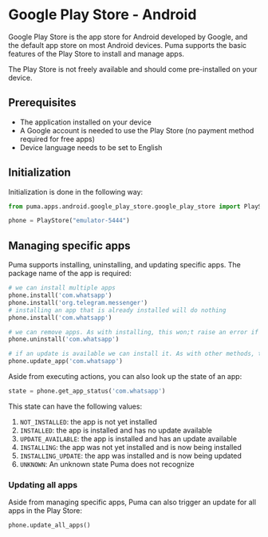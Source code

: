 # Google Play Store - Android

Google Play Store is the app store for Android developed by Google, and the default app store on most Android devices.
Puma supports the basic features of the Play Store to install and manage apps.

The Play Store is not freely available and should come pre-installed on your device.

## Prerequisites

- The application installed on your device
- A Google account is needed to use the Play Store (no payment method required for free apps)
- Device language needs to be set to English

## Initialization

Initialization is done in the following way:

```python
from puma.apps.android.google_play_store.google_play_store import PlayStore

phone = PlayStore("emulator-5444")
```

## Managing specific apps

Puma supports installing, uninstalling, and updating specific apps. The package name of the app is required:
```python
# we can install multiple apps
phone.install('com.whatsapp')
phone.install('org.telegram.messenger')
# installing an app that is already installed will do nothing
phone.install('com.whatsapp')

# we can remove apps. As with installing, this won;t raise an error if the app was already uninstalled
phone.uninstall('com.whatsapp')

# if an update is available we can install it. As with other methods, this method does not raise an error if there was no update available
phone.update_app('com.whatsapp')
```

Aside from executing actions, you can also look up the state of an app:
```python
state = phone.get_app_status('com.whatsapp')
```

This state can have the following values:
1. `NOT_INSTALLED`: the app is not yet installed
2. `INSTALLED`: the app is installed and has no update available
3. `UPDATE_AVAILABLE`: the app is installed and has an update available
4. `INSTALLING`: the app was not yet installed and is now being installed
5. `INSTALLING_UPDATE`: the app was installed and is now being updated
6. `UNKNOWN`: An unknown state Puma does not recognize

### Updating all apps

Aside from managing specific apps, Puma can also trigger an update for all apps in the Play Store:
```python
phone.update_all_apps()
```
